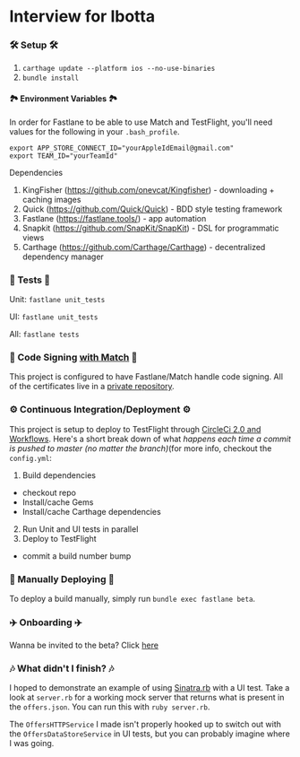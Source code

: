 # Interview for Ibotta

### 🛠 Setup 🛠

1. `carthage update --platform ios --no-use-binaries`
2. `bundle install`

#### 🏞 Environment Variables 🏞

In order for Fastlane to be able to use Match and TestFlight, you'll need values for the following in your `.bash_profile`.

```
export APP_STORE_CONNECT_ID="yourAppleIdEmail@gmail.com"
export TEAM_ID="yourTeamId"

```

Dependencies
1. KingFisher (https://github.com/onevcat/Kingfisher) - downloading + caching images
2. Quick (https://github.com/Quick/Quick) - BDD style testing framework
3. Fastlane (https://fastlane.tools/) - app automation
4. Snapkit (https://github.com/SnapKit/SnapKit) - DSL for programmatic views
5. Carthage (https://github.com/Carthage/Carthage) - decentralized dependency manager

### 🧪 Tests 🧪

Unit: `fastlane unit_tests`

UI: `fastlane unit_tests`

All:  `fastlane tests`

### 🔑 Code Signing [with Match](https://codesigning.guide/) 🔑

This project is configured to have Fastlane/Match handle code signing. All of the certificates live in a 
[private repository](https://github.com/piofusco/offers-certificates). 

### ⚙️ Continuous Integration/Deployment ⚙️

This project is setup to deploy to TestFlight through 
[CircleCi 2.0 and Workflows](https://circleci.com/gh/piofusco/offers). Here's a short break down of what _happens each 
time a commit is pushed to master (no matter the branch)_(for more info, checkout the `config.yml`:

1. Build dependencies
- checkout repo
- Install/cache Gems
- Install/cache Carthage dependencies
2. Run Unit and UI tests in parallel
3. Deploy to TestFlight
- commit a build number bump

### 🚀 Manually Deploying 🚀

To deploy a build manually, simply run `bundle exec fastlane beta`.

### ✈️ Onboarding ✈️

Wanna be invited to the beta? Click [here](https://fierce-fjord-36618.herokuapp.com/)

### 🎶 What didn't I finish? 🎶

I hoped to demonstrate an example of using [Sinatra.rb](http://sinatrarb.com/) with a UI test. Take a look at 
`server.rb` for a working mock server that returns what is present in the `offers.json`. You can run this with 
`ruby server.rb`. 

The `OffersHTTPService` I made isn't properly hooked up to switch out with the `OffersDataStoreService` in UI tests, 
but you can probably imagine where I was going.
